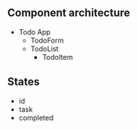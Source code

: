 ## Component architecture
- Todo App
  - TodoForm
  - TodoList
    - TodoItem

## States
- id
- task
- completed
